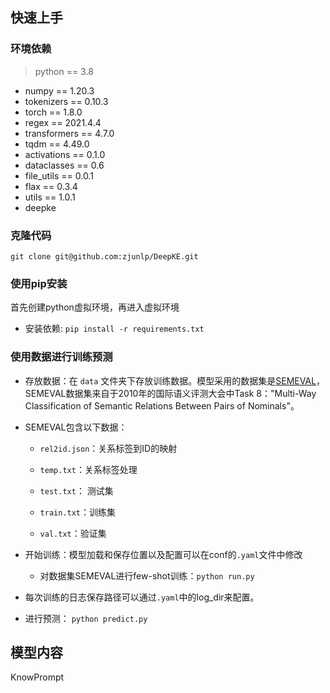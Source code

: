 ## 快速上手

### 环境依赖

> python == 3.8

- numpy == 1.20.3
- tokenizers == 0.10.3
- torch == 1.8.0
- regex == 2021.4.4
- transformers == 4.7.0
- tqdm == 4.49.0
- activations == 0.1.0
- dataclasses == 0.6
- file_utils == 0.0.1
- flax == 0.3.4
- utils == 1.0.1
- deepke 

### 克隆代码
```
git clone git@github.com:zjunlp/DeepKE.git
```
### 使用pip安装

首先创建python虚拟环境，再进入虚拟环境

- 安装依赖: ```pip install -r requirements.txt```

### 使用数据进行训练预测

- 存放数据：在 `data` 文件夹下存放训练数据。模型采用的数据集是[SEMEVAL](https://semeval2.fbk.eu/semeval2.php?location=tasks#T11)，SEMEVAL数据集来自于2010年的国际语义评测大会中Task 8："Multi-Way Classification of Semantic Relations Between Pairs of Nominals"。

- SEMEVAL包含以下数据：

  - `rel2id.json`：关系标签到ID的映射

  - `temp.txt`：关系标签处理

  - `test.txt`： 测试集

  - `train.txt`：训练集

  - `val.txt`：验证集

- 开始训练：模型加载和保存位置以及配置可以在conf的`.yaml`文件中修改
  
  - 对数据集SEMEVAL进行few-shot训练：`python run.py` 

- 每次训练的日志保存路径可以通过`.yaml`中的log_dir来配置。

- 进行预测： `python predict.py `


## 模型内容
KnowPrompt
